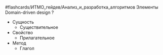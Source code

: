#flashcards/ИТМО_гейдев/Анализ_и_разработка_алгоритмов 
Элементы Domain-driven design
?
- Сущность
	- Существительное
- Свойство
	- Прилагательное
- Метод
	- Глагол